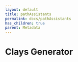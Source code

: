 ```yaml
---
layout: default
title: pathAssistants
permalink: docs/pathAssistants
has_children: true
parent: Metadata
---
```



# Clays Generator

